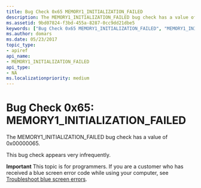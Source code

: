 ```yaml
---
title: Bug Check 0x65 MEMORY1_INITIALIZATION_FAILED
description: The MEMORY1_INITIALIZATION_FAILED bug check has a value of 0x00000065.This bug check appears very infrequently.
ms.assetid: 9bd07824-f3bd-455a-8287-0cc9dd21dbe5
keywords: ["Bug Check 0x65 MEMORY1_INITIALIZATION_FAILED", "MEMORY1_INITIALIZATION_FAILED"]
ms.author: domars
ms.date: 05/23/2017
topic_type:
- apiref
api_name:
- MEMORY1_INITIALIZATION_FAILED
api_type:
- NA
ms.localizationpriority: medium
---
```


# Bug Check 0x65: MEMORY1\_INITIALIZATION\_FAILED


The MEMORY1\_INITIALIZATION\_FAILED bug check has a value of 0x00000065.

This bug check appears very infrequently.

**Important** This topic is for programmers. If you are a customer who has received a blue screen error code while using your computer, see [Troubleshoot blue screen errors](https://windows.microsoft.com/windows-10/troubleshoot-blue-screen-errors).

 

 




